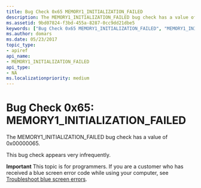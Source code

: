 ```yaml
---
title: Bug Check 0x65 MEMORY1_INITIALIZATION_FAILED
description: The MEMORY1_INITIALIZATION_FAILED bug check has a value of 0x00000065.This bug check appears very infrequently.
ms.assetid: 9bd07824-f3bd-455a-8287-0cc9dd21dbe5
keywords: ["Bug Check 0x65 MEMORY1_INITIALIZATION_FAILED", "MEMORY1_INITIALIZATION_FAILED"]
ms.author: domars
ms.date: 05/23/2017
topic_type:
- apiref
api_name:
- MEMORY1_INITIALIZATION_FAILED
api_type:
- NA
ms.localizationpriority: medium
---
```


# Bug Check 0x65: MEMORY1\_INITIALIZATION\_FAILED


The MEMORY1\_INITIALIZATION\_FAILED bug check has a value of 0x00000065.

This bug check appears very infrequently.

**Important** This topic is for programmers. If you are a customer who has received a blue screen error code while using your computer, see [Troubleshoot blue screen errors](https://windows.microsoft.com/windows-10/troubleshoot-blue-screen-errors).

 

 




